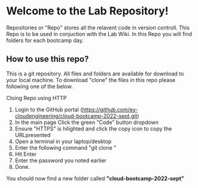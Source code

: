 # Welcome to the Lab Repository!

Repositories or "Repo" stores all the relavent code in version controll. This Repo is to be used in conjuction with the Lab Wiki. 
In this Repo you will find folders for each bootcamp day.

## How to use this repo?
This is a git repository. All files and folders are available for download to your local machine. To download "clone" the files in this repo please following one of the below.

Cloing Repo using HTTP
1) Login to the GitHub portal (https://github.com/ey-cloudengineering/cloud-bootcamp-2022-sept.git)
2) In the main page Click the green "Code" button dropdown
3) Ensure "HTTPS" is hilighted and click the copy icon to copy the URLpresented
7) Open a terminal in your laptop/desktop
8) Enter the following command "git clone <paste code you coppied earlier>"
9) Hit Enter
10) Enter the password you noted earlier
11) Done.

You should now find a new folder called **"cloud-bootcamp-2022-sept"**